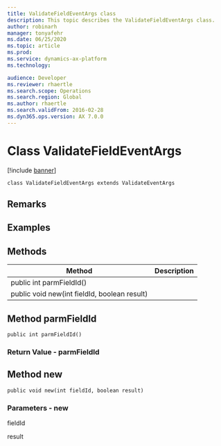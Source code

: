 ```yaml
---
title: ValidateFieldEventArgs class
description: This topic describes the ValidateFieldEventArgs class.
author: robinarh
manager: tonyafehr
ms.date: 06/25/2020
ms.topic: article
ms.prod: 
ms.service: dynamics-ax-platform
ms.technology: 

audience: Developer
ms.reviewer: rhaertle
ms.search.scope: Operations
ms.search.region: Global
ms.author: rhaertle
ms.search.validFrom: 2016-02-28
ms.dyn365.ops.version: AX 7.0.0
---
```


# Class ValidateFieldEventArgs

[!include [banner](../includes/banner.md)]

```xpp
class ValidateFieldEventArgs extends ValidateEventArgs
```

## Remarks

## Examples

## Methods

| Method                                       | Description |
|----------------------------------------------|-------------|
| public int parmFieldId()                     |             |
| public void new(int fieldId, boolean result) |             |

## Method parmFieldId

```xpp
public int parmFieldId()
```

### Return Value - parmFieldId

## Method new

```xpp
public void new(int fieldId, boolean result)
```

### Parameters - new

fieldId  

<!-- -->

result  

